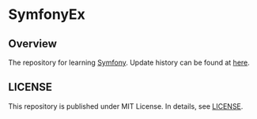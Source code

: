 # SymfonyEx

## Overview

The repository for learning [Symfony](https://symfony.com).
Update history can be found at [here](CHANGELOG.md).

## LICENSE

This repository is published under MIT License.
In details, see [LICENSE](LICENSE).